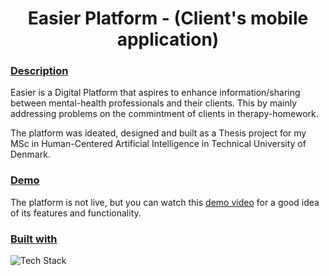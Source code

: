 <h1 align="center">Easier Platform - (Client's mobile application)</h1>

### <ins>Description</ins>
Easier is a Digital Platform that aspires to enhance information/sharing between mental-health professionals and their clients.
This by mainly addressing problems on the commintment of clients in therapy-homework. 

The platform was ideated, designed and built as a Thesis project for my MSc in Human-Centered Artificial Intelligence in Technical University of Denmark.

### <ins>Demo</ins>
The platform is not live, but you can watch this [demo video](https://youtu.be/omxkoQRSCYw) for a good idea of its features and functionality.

### <ins>Built with</ins>
![Tech Stack](../assets/techStack.jpg)



